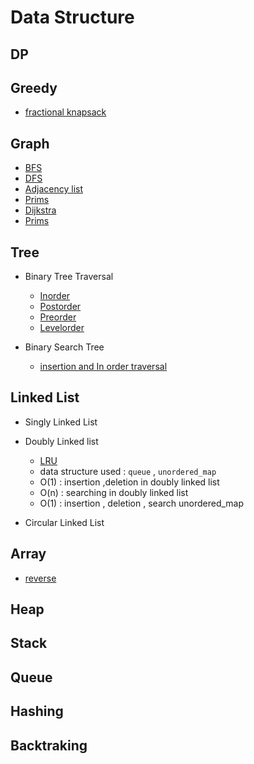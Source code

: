 # Data Structure

## DP

## Greedy

- [fractional knapsack](9.greedy/fracttional_knapSack.cpp)


## Graph

- [BFS](4.graph/BFS.cpp)
- [DFS](4.graph/DFS.cpp)
- [Adjacency list](4.graph/adj_list.cpp)
- [Prims](4.graph/prims.cpp)
- [Dijkstra](4.graph/dijkstra.cpp)
- [Prims](4.graph/prims.cpp)

## Tree

- Binary Tree Traversal
   - [Inorder](5.tree/BT_inorder.cpp)
   - [Postorder](5.tree/BT_levelorder.cpp)
   - [Preorder](5.tree/BT_preorder.cpp)
   - [Levelorder](5.tree/BT_levelorder.cpp)

- Binary Search Tree
   - [insertion and In order traversal](5.tree/BST.cpp)

## Linked List 

- Singly Linked List

- Doubly Linked list
   - [LRU](6.linkedList/doublyList/LRU_hash.cpp)
   - data structure used : `queue` , `unordered_map`
   - O(1) : insertion ,deletion in doubly linked list
   - O(n) : searching in doubly linked list
   - O(1) : insertion , deletion , search unordered_map 

- Circular Linked List

## Array

- [reverse](1.Interger%20array/reversearray.cpp)

## Heap

## Stack

## Queue

## Hashing

## Backtraking


